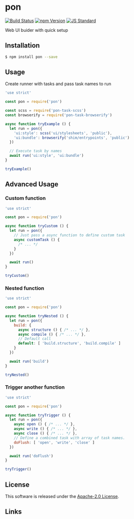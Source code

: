 pon
==========

<!---
This file is generated by ape-tmpl. Do not update manually.
--->

<!-- Badge Start -->
<a name="badges"></a>

[![Build Status][bd_travis_com_shield_url]][bd_travis_com_url]
[![npm Version][bd_npm_shield_url]][bd_npm_url]
[![JS Standard][bd_standard_shield_url]][bd_standard_url]

[bd_repo_url]: https://github.com/realglobe-Inc/pon
[bd_travis_url]: http://travis-ci.org/realglobe-Inc/pon
[bd_travis_shield_url]: http://img.shields.io/travis/realglobe-Inc/pon.svg?style=flat
[bd_travis_com_url]: http://travis-ci.com/realglobe-Inc/pon
[bd_travis_com_shield_url]: https://api.travis-ci.com/realglobe-Inc/pon.svg?token=aeFzCpBZebyaRijpCFmm
[bd_license_url]: https://github.com/realglobe-Inc/pon/blob/master/LICENSE
[bd_codeclimate_url]: http://codeclimate.com/github/realglobe-Inc/pon
[bd_codeclimate_shield_url]: http://img.shields.io/codeclimate/github/realglobe-Inc/pon.svg?style=flat
[bd_codeclimate_coverage_shield_url]: http://img.shields.io/codeclimate/coverage/github/realglobe-Inc/pon.svg?style=flat
[bd_gemnasium_url]: https://gemnasium.com/realglobe-Inc/pon
[bd_gemnasium_shield_url]: https://gemnasium.com/realglobe-Inc/pon.svg
[bd_npm_url]: http://www.npmjs.org/package/pon
[bd_npm_shield_url]: http://img.shields.io/npm/v/pon.svg?style=flat
[bd_standard_url]: http://standardjs.com/
[bd_standard_shield_url]: https://img.shields.io/badge/code%20style-standard-brightgreen.svg

<!-- Badge End -->


<!-- Description Start -->
<a name="description"></a>

Web UI buider with quick setup

<!-- Description End -->


<!-- Overview Start -->
<a name="overview"></a>



<!-- Overview End -->


<!-- Sections Start -->
<a name="sections"></a>

<!-- Section from "doc/guides/01.Installation.md.hbs" Start -->

<a name="section-doc-guides-01-installation-md"></a>

Installation
-----

```bash
$ npm install pon --save
```


<!-- Section from "doc/guides/01.Installation.md.hbs" End -->

<!-- Section from "doc/guides/02.Usage.md.hbs" Start -->

<a name="section-doc-guides-02-usage-md"></a>

Usage
---------

Create runner with tasks and pass task names to run

```javascript
'use strict'

const pon = require('pon')

const scss = require('pon-task-scss')
const browserify = require('pon-task-browserify')

async function tryExample () {
  let run = pon({
    'ui:style': scss('ui/stylesheets', 'public'),
    'ui:bundle': browserify('shim/entrypoints', 'public')
  })

  // Execute task by names
  await run('ui:style', 'ui:bundle')
}

tryExample()

```


<!-- Section from "doc/guides/02.Usage.md.hbs" End -->

<!-- Section from "doc/guides/03.Advanced Usage.md.hbs" Start -->

<a name="section-doc-guides-03-advanced-usage-md"></a>

Advanced Usage
---------

### Custom function

```javascript
'use strict'

const pon = require('pon')

async function tryCustom () {
  let run = pon({
    // Just pass a async function to define custom task
    async customTask () {
      /* ... */
    }
  })

  await run()
}

tryCustom()

```

### Nested function

```javascript
'use strict'

const pon = require('pon')

async function tryNested () {
  let run = pon({
    build: {
      async structure () { /* ... */ },
      async compile () { /* ... */ },
      // Default call
      default: [ 'build.structure', 'build.compile' ]
    }
  })

  await run('build')
}

tryNested()

```

### Trigger another function
```javascript
'use strict'

const pon = require('pon')

async function tryTrigger () {
  let run = pon({
    async open () { /* ... */ },
    async write () { /* ... */ },
    async close () { /* ... */ },
    // Define a combined task with array of task names.
    doFlush: [ 'open', 'write', 'close' ]
  })

  await run('doFlush')
}

tryTrigger()

```

<!-- Section from "doc/guides/03.Advanced Usage.md.hbs" End -->


<!-- Sections Start -->


<!-- LICENSE Start -->
<a name="license"></a>

License
-------
This software is released under the [Apache-2.0 License](https://github.com/realglobe-Inc/pon/blob/master/LICENSE).

<!-- LICENSE End -->


<!-- Links Start -->
<a name="links"></a>

Links
------



<!-- Links End -->
